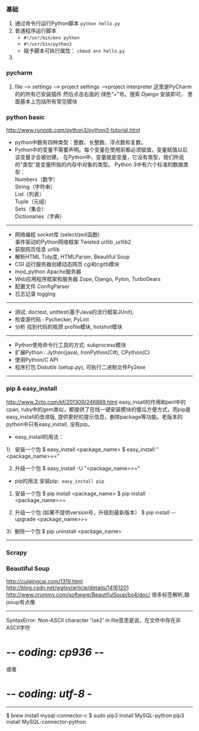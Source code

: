 ### 基础
1.  通过命令行运行Python脚本 `python hello.py`
2.  普通程序运行脚本
    - `#!/usr/bin/env python`
    - `#!/usr/bin/python3`
    -  赋予脚本可执行属性： `chmod a+x hello.py`
3.      


### pycharm
1. file --> settings --> project settings -->project interpreter 这里是PyCharm的的所有已安装插件
然后点击右面的 绿色“+”号。搜索 Django 安装即可。
里面基本上包括所有常见模块

### python basic
<http://www.runoob.com/python3/python3-tutorial.html>

+ python中数有四种类型：整数、长整数、浮点数和复数。
+ Python中的变量不需要声明。每个变量在使用前都必须赋值，变量赋值以后该变量才会被创建。
在Python中，变量就是变量，它没有类型，我们所说的"类型"是变量所指的内存中对象的类型。
Python 3中有六个标准的数据类型： <br/>
Numbers（数字）  <br/>
String（字符串） <br/>
List（列表）  <br/>
Tuple（元组）  <br/>
Sets（集合）  <br/>
Dictionaries（字典）  <br/>

---

+ 网络编程 socket库  (select/poll函数)  <br/>
事件驱动的Python网络框架 Twisted
urllib ,urllib2 <br/>
+ 获取网页信息 urllib 
+ 解析HTML Tidy库, HTMLParser, Beautiful Soup
+ CGI 运行服务器创建动态网页 cgi和cgitb模块  
+ mod_python Apache服务器
+ Web应用程序框架和服务器  Zope, Django, Pylon, TurboGears
+ 配置文件 ConfigParser
+ 日志记录 logging

---
+ 测试: doctest, unittest(基于Java的流行框架JUnit),
+ 检查源代码 : Pychecker, PyLint
+ 分析 找到代码的瓶颈 profile模块, hotshot模块

---
+ Python使用命令行工具的方式: subprocess模块
+ 扩展Python : Jython(java), IronPython(C#), CPython(C)
+ 使用Python/C API
+ 程序打包 Distutils (setup.py), 可执行二进制文件Py2exe


---
### pip & easy_install
<http://www.2cto.com/kf/201309/246889.html>
easy_insall的作用和perl中的cpan, ruby中的gem类似，都提供了在线一键安装模块的傻瓜方便方式，而pip是easy_install的改进版, 提供更好的提示信息，删除package等功能。老版本的python中只有easy_install, 没有pip。

+ easy_install的用法：
 
1） 安装一个包
 $ easy_install <package_name>
 $ easy_install "<package_name>==<version>"
 
2) 升级一个包
 $ easy_install -U "<package_name>>=<version>"
 
+ pip的用法
 安装pip:` easy_install pip`
 
1) 安装一个包
 $ pip install <package_name>
 $ pip install <package_name>==<version>
 
2) 升级一个包 (如果不提供version号，升级到最新版本）
 $ pip install --upgrade <package_name>>=<version>
 
3）删除一个包
 $ pip uninstall <package_name> 


---
### Scrapy
### Beautiful Soup
<http://cuiqingcai.com/1319.html>
<http://blog.csdn.net/watsy/article/details/14161201>
<http://www.crummy.com/software/BeautifulSoup/bs4/doc/>
很多标签解析,跟jsoup有点像

---
SyntaxError: Non-ASCII character '\xe2' in file意思是说，在文件中存在非ASCII字符
# -*- coding: cp936 -*-
或者
# -*- coding: utf-8 -*

---
$ brew install mysql-connector-c
$ sudo pip3 install MySQL-python
pip3 install MySQL-connector-python